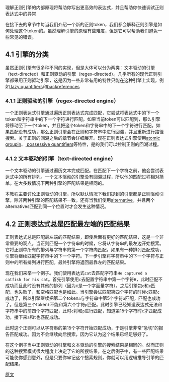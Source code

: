 理解正则引擎的内部原理将帮助你写出更高效的表达式，并且帮助你快速调试正则表达式中的异常

在接下去的章节中每当我们介绍一个新的正则token，我们都会解释正则引擎是如何处理这个token的。虽然理解引擎的原理有些难度，但是它可以帮助我们避免一些常见的错误。

## 4.1 引擎的分类

虽然正则引擎有很多种不同的实现，但是大体可以分为两类：文本驱动的引擎（text-directed）和正则驱动的引擎（regex-directed）。几乎所有的现代正则引擎都采用正则驱动引擎，这是因为一些非常有用的特性只能在这种引擎上实现，例如[ lazy quantifiers](https://www.regular-expressions.info/repeat.html#lazy)和[backreferences](https://www.regular-expressions.info/backref.html)

### 4.1.1 正则驱动的引擎（regex-directed engine）
一个正则表达式引擎通过遍历正则表达式完成匹配，它尝试将表达式中的下一个token和字符串中的下一个字符进行匹配。如果当前token可以匹配到，那么引擎将移动至下一个token，并且把这个token和字符串中的下一个字符进行匹配。如果匹配没有成功，那么正则引擎会在正则和字符串中进行回溯，并且重新进行路径搜索。关于正则的回溯之后的章节会详细展开。现在正则表达式引擎使用[atomic groupin](https://www.regular-expressions.info/atomic.html)、[ possessive quantifiers](https://www.regular-expressions.info/possessive.html)等特性，是的我们可以控制正则的回溯过程。

### 4.1.2 文本驱动的引擎（text-directed engine）
一个文本驱动的引擎通过遍历文本完成匹配。在匹配下一个字符之前，他会尝试表达式中的所有排列。一个文本驱动的引擎没有回溯过程，所以他的匹配过程相对简单。在大多数情况下两种引擎的匹配结果是相同的。

本教程主要讨论正则驱动的引擎，所以默认情况下我们提到的引擎都是正则驱动引擎，除非两种引擎的匹配结果不一致。还有当我们使用[alternative](https://www.regular-expressions.info/alternation.html)，并且两个alternatives匹配到同一个位置时才会发生这种情况。

## 4.2 正则表达式总是匹配最左端的匹配结果
正则表达式总是匹配最左端的匹配结果，即使后面有更好的匹配结果，这是一个非常重要的观点。当正则匹配一个字符串的时候，它将从字符串的最左边开始搜索。它将正则中所有的排列与字符串的第一个字符向匹配。如果有一种排列匹配成功，引擎将继续匹配字符串中的下一个字符。下一步引擎将字符串中的下一个字符与正则中的所有排列进行匹配。最终引擎将返回最靠左的匹配结果。

现在我们来举一个例子。我们使用表达式`cat`去匹配字符串`He captured a catfish for his cat`。首先引擎使用`c`去配置字符串中第一个字符`H`，此时匹配不成功而且此时没有其他的排列（因为c是一个字面量字符）。之后引擎包`c`和`e`匹配，也失败了，和空格匹配也是如此。当引擎尝试匹配第四个字符的时候`c`匹配`c`成功了，所以引擎继续把第二个token`a`与字符串中第5个字符`a`匹配，匹配也成功了。但是第三个token`t`不能和第六个字符`p`匹配。此时引擎已经知道表达式无法和字符串中的前四个字符匹配，此时`c`将和`p`进行匹配，知道第15个字符时`c`才匹配成功，接下来`a`和`t`也匹配成功。

此时这个正则可以从字符串的第15个字符开始匹配成功，于是引擎非常“急切”的报告匹配成功。因为不会继续向后搜索，因为它认为这个结果已经足够好了。

在这个例子当中正则驱动的引擎和文本驱动的引擎的搜索结果是相同的。然而正则的这种搜索模式很大程度上决定了它的所搜结果，在之后例子中，有一些匹配结果可能使你感到意外，但是只要你牢记这个搜索规则，你就可以用逻辑推导引擎的匹配结果。

[原文](https://www.regular-expressions.info/engine.html)
